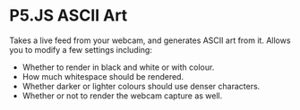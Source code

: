 # P5.JS ASCII Art
Takes a live feed from your webcam, and generates ASCII art from it.
Allows you to modify a few settings including:
- Whether to render in black and white or with colour.
- How much whitespace should be rendered.
- Whether darker or lighter colours should use denser characters.
- Whether or not to render the webcam capture as well.